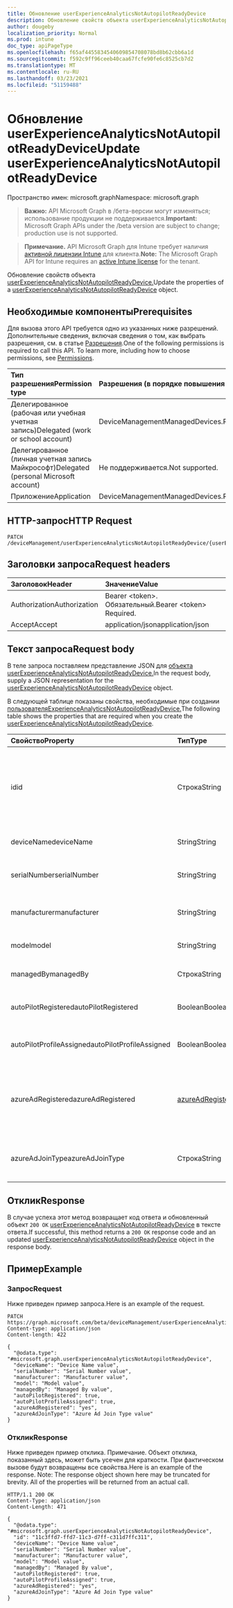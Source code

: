 ```yaml
---
title: Обновление userExperienceAnalyticsNotAutopilotReadyDevice
description: Обновление свойств объекта userExperienceAnalyticsNotAutopilotReadyDevice.
author: dougeby
localization_priority: Normal
ms.prod: intune
doc_type: apiPageType
ms.openlocfilehash: f65af4455834540609854708078bd8b62cbb6a1d
ms.sourcegitcommit: f592c9ff96ceeb40caa67fcfe90fe6c8525cb7d2
ms.translationtype: MT
ms.contentlocale: ru-RU
ms.lasthandoff: 03/23/2021
ms.locfileid: "51159488"
---
```

# <a name="update-userexperienceanalyticsnotautopilotreadydevice"></a><span data-ttu-id="ffb36-103">Обновление userExperienceAnalyticsNotAutopilotReadyDevice</span><span class="sxs-lookup"><span data-stu-id="ffb36-103">Update userExperienceAnalyticsNotAutopilotReadyDevice</span></span>

<span data-ttu-id="ffb36-104">Пространство имен: microsoft.graph</span><span class="sxs-lookup"><span data-stu-id="ffb36-104">Namespace: microsoft.graph</span></span>

> <span data-ttu-id="ffb36-105">**Важно:** API Microsoft Graph в /бета-версии могут изменяться; использование продукции не поддерживается.</span><span class="sxs-lookup"><span data-stu-id="ffb36-105">**Important:** Microsoft Graph APIs under the /beta version are subject to change; production use is not supported.</span></span>

> <span data-ttu-id="ffb36-106">**Примечание.** API Microsoft Graph для Intune требует наличия [активной лицензии Intune](https://go.microsoft.com/fwlink/?linkid=839381) для клиента.</span><span class="sxs-lookup"><span data-stu-id="ffb36-106">**Note:** The Microsoft Graph API for Intune requires an [active Intune license](https://go.microsoft.com/fwlink/?linkid=839381) for the tenant.</span></span>

<span data-ttu-id="ffb36-107">Обновление свойств объекта [userExperienceAnalyticsNotAutopilotReadyDevice.](../resources/intune-devices-userexperienceanalyticsnotautopilotreadydevice.md)</span><span class="sxs-lookup"><span data-stu-id="ffb36-107">Update the properties of a [userExperienceAnalyticsNotAutopilotReadyDevice](../resources/intune-devices-userexperienceanalyticsnotautopilotreadydevice.md) object.</span></span>

## <a name="prerequisites"></a><span data-ttu-id="ffb36-108">Необходимые компоненты</span><span class="sxs-lookup"><span data-stu-id="ffb36-108">Prerequisites</span></span>
<span data-ttu-id="ffb36-p101">Для вызова этого API требуется одно из указанных ниже разрешений. Дополнительные сведения, включая сведения о том, как выбрать разрешения, см. в статье [Разрешения](/graph/permissions-reference).</span><span class="sxs-lookup"><span data-stu-id="ffb36-p101">One of the following permissions is required to call this API. To learn more, including how to choose permissions, see [Permissions](/graph/permissions-reference).</span></span>

|<span data-ttu-id="ffb36-111">Тип разрешения</span><span class="sxs-lookup"><span data-stu-id="ffb36-111">Permission type</span></span>|<span data-ttu-id="ffb36-112">Разрешения (в порядке повышения привилегий)</span><span class="sxs-lookup"><span data-stu-id="ffb36-112">Permissions (from least to most privileged)</span></span>|
|:---|:---|
|<span data-ttu-id="ffb36-113">Делегированное (рабочая или учебная учетная запись)</span><span class="sxs-lookup"><span data-stu-id="ffb36-113">Delegated (work or school account)</span></span>|<span data-ttu-id="ffb36-114">DeviceManagementManagedDevices.ReadWrite.All</span><span class="sxs-lookup"><span data-stu-id="ffb36-114">DeviceManagementManagedDevices.ReadWrite.All</span></span>|
|<span data-ttu-id="ffb36-115">Делегированное (личная учетная запись Майкрософт)</span><span class="sxs-lookup"><span data-stu-id="ffb36-115">Delegated (personal Microsoft account)</span></span>|<span data-ttu-id="ffb36-116">Не поддерживается.</span><span class="sxs-lookup"><span data-stu-id="ffb36-116">Not supported.</span></span>|
|<span data-ttu-id="ffb36-117">Приложение</span><span class="sxs-lookup"><span data-stu-id="ffb36-117">Application</span></span>|<span data-ttu-id="ffb36-118">DeviceManagementManagedDevices.ReadWrite.All</span><span class="sxs-lookup"><span data-stu-id="ffb36-118">DeviceManagementManagedDevices.ReadWrite.All</span></span>|

## <a name="http-request"></a><span data-ttu-id="ffb36-119">HTTP-запрос</span><span class="sxs-lookup"><span data-stu-id="ffb36-119">HTTP Request</span></span>
<!-- {
  "blockType": "ignored"
}
-->
``` http
PATCH /deviceManagement/userExperienceAnalyticsNotAutopilotReadyDevice/{userExperienceAnalyticsNotAutopilotReadyDeviceId}
```

## <a name="request-headers"></a><span data-ttu-id="ffb36-120">Заголовки запроса</span><span class="sxs-lookup"><span data-stu-id="ffb36-120">Request headers</span></span>
|<span data-ttu-id="ffb36-121">Заголовок</span><span class="sxs-lookup"><span data-stu-id="ffb36-121">Header</span></span>|<span data-ttu-id="ffb36-122">Значение</span><span class="sxs-lookup"><span data-stu-id="ffb36-122">Value</span></span>|
|:---|:---|
|<span data-ttu-id="ffb36-123">Authorization</span><span class="sxs-lookup"><span data-stu-id="ffb36-123">Authorization</span></span>|<span data-ttu-id="ffb36-124">Bearer &lt;token&gt;. Обязательный.</span><span class="sxs-lookup"><span data-stu-id="ffb36-124">Bearer &lt;token&gt; Required.</span></span>|
|<span data-ttu-id="ffb36-125">Accept</span><span class="sxs-lookup"><span data-stu-id="ffb36-125">Accept</span></span>|<span data-ttu-id="ffb36-126">application/json</span><span class="sxs-lookup"><span data-stu-id="ffb36-126">application/json</span></span>|

## <a name="request-body"></a><span data-ttu-id="ffb36-127">Текст запроса</span><span class="sxs-lookup"><span data-stu-id="ffb36-127">Request body</span></span>
<span data-ttu-id="ffb36-128">В теле запроса поставляем представление JSON для [объекта userExperienceAnalyticsNotAutopilotReadyDevice.](../resources/intune-devices-userexperienceanalyticsnotautopilotreadydevice.md)</span><span class="sxs-lookup"><span data-stu-id="ffb36-128">In the request body, supply a JSON representation for the [userExperienceAnalyticsNotAutopilotReadyDevice](../resources/intune-devices-userexperienceanalyticsnotautopilotreadydevice.md) object.</span></span>

<span data-ttu-id="ffb36-129">В следующей таблице показаны свойства, необходимые при создании [пользователяExperienceAnalyticsNotAutopilotReadyDevice.](../resources/intune-devices-userexperienceanalyticsnotautopilotreadydevice.md)</span><span class="sxs-lookup"><span data-stu-id="ffb36-129">The following table shows the properties that are required when you create the [userExperienceAnalyticsNotAutopilotReadyDevice](../resources/intune-devices-userexperienceanalyticsnotautopilotreadydevice.md).</span></span>

|<span data-ttu-id="ffb36-130">Свойство</span><span class="sxs-lookup"><span data-stu-id="ffb36-130">Property</span></span>|<span data-ttu-id="ffb36-131">Тип</span><span class="sxs-lookup"><span data-stu-id="ffb36-131">Type</span></span>|<span data-ttu-id="ffb36-132">Описание</span><span class="sxs-lookup"><span data-stu-id="ffb36-132">Description</span></span>|
|:---|:---|:---|
|<span data-ttu-id="ffb36-133">id</span><span class="sxs-lookup"><span data-stu-id="ffb36-133">id</span></span>|<span data-ttu-id="ffb36-134">Строка</span><span class="sxs-lookup"><span data-stu-id="ffb36-134">String</span></span>|<span data-ttu-id="ffb36-135">Уникальный идентификатор устройства intune аналитики пользовательского интерфейса.</span><span class="sxs-lookup"><span data-stu-id="ffb36-135">The unique identifier of the user experience analytics intune device.</span></span>|
|<span data-ttu-id="ffb36-136">deviceName</span><span class="sxs-lookup"><span data-stu-id="ffb36-136">deviceName</span></span>|<span data-ttu-id="ffb36-137">String</span><span class="sxs-lookup"><span data-stu-id="ffb36-137">String</span></span>|<span data-ttu-id="ffb36-138">Имя устройства intune.</span><span class="sxs-lookup"><span data-stu-id="ffb36-138">The intune device's name.</span></span>|
|<span data-ttu-id="ffb36-139">serialNumber</span><span class="sxs-lookup"><span data-stu-id="ffb36-139">serialNumber</span></span>|<span data-ttu-id="ffb36-140">String</span><span class="sxs-lookup"><span data-stu-id="ffb36-140">String</span></span>|<span data-ttu-id="ffb36-141">Серийный номер устройства intune.</span><span class="sxs-lookup"><span data-stu-id="ffb36-141">The intune device's serial number.</span></span>|
|<span data-ttu-id="ffb36-142">manufacturer</span><span class="sxs-lookup"><span data-stu-id="ffb36-142">manufacturer</span></span>|<span data-ttu-id="ffb36-143">String</span><span class="sxs-lookup"><span data-stu-id="ffb36-143">String</span></span>|<span data-ttu-id="ffb36-144">Производитель устройства intune.</span><span class="sxs-lookup"><span data-stu-id="ffb36-144">The intune device's manufacturer.</span></span>|
|<span data-ttu-id="ffb36-145">model</span><span class="sxs-lookup"><span data-stu-id="ffb36-145">model</span></span>|<span data-ttu-id="ffb36-146">String</span><span class="sxs-lookup"><span data-stu-id="ffb36-146">String</span></span>|<span data-ttu-id="ffb36-147">Модель устройства intune.</span><span class="sxs-lookup"><span data-stu-id="ffb36-147">The intune device's model.</span></span>|
|<span data-ttu-id="ffb36-148">managedBy</span><span class="sxs-lookup"><span data-stu-id="ffb36-148">managedBy</span></span>|<span data-ttu-id="ffb36-149">Строка</span><span class="sxs-lookup"><span data-stu-id="ffb36-149">String</span></span>|<span data-ttu-id="ffb36-150">Устройство intune управляется.</span><span class="sxs-lookup"><span data-stu-id="ffb36-150">The intune device's managed by.</span></span>|
|<span data-ttu-id="ffb36-151">autoPilotRegistered</span><span class="sxs-lookup"><span data-stu-id="ffb36-151">autoPilotRegistered</span></span>|<span data-ttu-id="ffb36-152">Boolean</span><span class="sxs-lookup"><span data-stu-id="ffb36-152">Boolean</span></span>|<span data-ttu-id="ffb36-153">Автопилотрегистер устройства intune.</span><span class="sxs-lookup"><span data-stu-id="ffb36-153">The intune device's autopilotRegistered.</span></span>|
|<span data-ttu-id="ffb36-154">autoPilotProfileAssigned</span><span class="sxs-lookup"><span data-stu-id="ffb36-154">autoPilotProfileAssigned</span></span>|<span data-ttu-id="ffb36-155">Boolean</span><span class="sxs-lookup"><span data-stu-id="ffb36-155">Boolean</span></span>|<span data-ttu-id="ffb36-156">Автопилот Устройства intuneProfileAssigned.</span><span class="sxs-lookup"><span data-stu-id="ffb36-156">The intune device's autopilotProfileAssigned.</span></span>|
|<span data-ttu-id="ffb36-157">azureAdRegistered</span><span class="sxs-lookup"><span data-stu-id="ffb36-157">azureAdRegistered</span></span>|[<span data-ttu-id="ffb36-158">azureAdRegisteredState</span><span class="sxs-lookup"><span data-stu-id="ffb36-158">azureAdRegisteredState</span></span>](../resources/intune-devices-azureadregisteredstate.md)|<span data-ttu-id="ffb36-159">Устройство intune azureAdRegistered.</span><span class="sxs-lookup"><span data-stu-id="ffb36-159">The intune device's azureAdRegistered.</span></span> <span data-ttu-id="ffb36-160">Возможные значения: `no`, `yes`, `unknown`.</span><span class="sxs-lookup"><span data-stu-id="ffb36-160">Possible values are: `no`, `yes`, `unknown`.</span></span>|
|<span data-ttu-id="ffb36-161">azureAdJoinType</span><span class="sxs-lookup"><span data-stu-id="ffb36-161">azureAdJoinType</span></span>|<span data-ttu-id="ffb36-162">Строка</span><span class="sxs-lookup"><span data-stu-id="ffb36-162">String</span></span>|<span data-ttu-id="ffb36-163">Azure Ad ad для устройства intune присоединяется кType.</span><span class="sxs-lookup"><span data-stu-id="ffb36-163">The intune device's azure Ad joinType.</span></span>|



## <a name="response"></a><span data-ttu-id="ffb36-164">Отклик</span><span class="sxs-lookup"><span data-stu-id="ffb36-164">Response</span></span>
<span data-ttu-id="ffb36-165">В случае успеха этот метод возвращает код ответа и обновленный объект `200 OK` [userExperienceAnalyticsNotAutopilotReadyDevice](../resources/intune-devices-userexperienceanalyticsnotautopilotreadydevice.md) в тексте ответа.</span><span class="sxs-lookup"><span data-stu-id="ffb36-165">If successful, this method returns a `200 OK` response code and an updated [userExperienceAnalyticsNotAutopilotReadyDevice](../resources/intune-devices-userexperienceanalyticsnotautopilotreadydevice.md) object in the response body.</span></span>

## <a name="example"></a><span data-ttu-id="ffb36-166">Пример</span><span class="sxs-lookup"><span data-stu-id="ffb36-166">Example</span></span>

### <a name="request"></a><span data-ttu-id="ffb36-167">Запрос</span><span class="sxs-lookup"><span data-stu-id="ffb36-167">Request</span></span>
<span data-ttu-id="ffb36-168">Ниже приведен пример запроса.</span><span class="sxs-lookup"><span data-stu-id="ffb36-168">Here is an example of the request.</span></span>
``` http
PATCH https://graph.microsoft.com/beta/deviceManagement/userExperienceAnalyticsNotAutopilotReadyDevice/{userExperienceAnalyticsNotAutopilotReadyDeviceId}
Content-type: application/json
Content-length: 422

{
  "@odata.type": "#microsoft.graph.userExperienceAnalyticsNotAutopilotReadyDevice",
  "deviceName": "Device Name value",
  "serialNumber": "Serial Number value",
  "manufacturer": "Manufacturer value",
  "model": "Model value",
  "managedBy": "Managed By value",
  "autoPilotRegistered": true,
  "autoPilotProfileAssigned": true,
  "azureAdRegistered": "yes",
  "azureAdJoinType": "Azure Ad Join Type value"
}
```

### <a name="response"></a><span data-ttu-id="ffb36-169">Отклик</span><span class="sxs-lookup"><span data-stu-id="ffb36-169">Response</span></span>
<span data-ttu-id="ffb36-p103">Ниже приведен пример отклика. Примечание. Объект отклика, показанный здесь, может быть усечен для краткости. При фактическом вызове будут возвращены все свойства.</span><span class="sxs-lookup"><span data-stu-id="ffb36-p103">Here is an example of the response. Note: The response object shown here may be truncated for brevity. All of the properties will be returned from an actual call.</span></span>
``` http
HTTP/1.1 200 OK
Content-Type: application/json
Content-Length: 471

{
  "@odata.type": "#microsoft.graph.userExperienceAnalyticsNotAutopilotReadyDevice",
  "id": "11c3ffd7-ffd7-11c3-d7ff-c311d7ffc311",
  "deviceName": "Device Name value",
  "serialNumber": "Serial Number value",
  "manufacturer": "Manufacturer value",
  "model": "Model value",
  "managedBy": "Managed By value",
  "autoPilotRegistered": true,
  "autoPilotProfileAssigned": true,
  "azureAdRegistered": "yes",
  "azureAdJoinType": "Azure Ad Join Type value"
}
```




